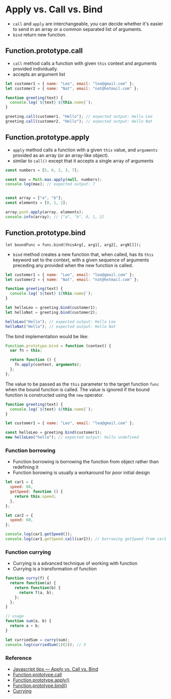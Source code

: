 # Apply vs. Call vs. Bind

- `call` and `apply` are interchangeable, you can decide whether it's easier to send in an array or a common separated list of arguments.
- `bind` return new function.

## Function.prototype.call

- `call` method calls a function with given `this` context and arguments provided individually.
- accepts an argument list

```javascript
let customer1 = { name: "Leo", email: "leo@gmail.com" };
let customer2 = { name: "Nat", email: "nat@hotmail.com" };

function greeting(text) {
  console.log(`${text} ${this.name}`);
}

greeting.call(customer1, "Hello"); // expected output: Hello Leo
greeting.call(customer2, "Hello"); // expected output: Hello Nat
```

## Function.prototype.apply

- `apply` method calls a function with a given `this` value, and `arguments` provided as an array (or an array-like object).
- similar to `call()` except that it accepts a single array of arguments

```javascript
const numbers = [5, 6, 2, 3, 7];

const max = Math.max.apply(null, numbers);
console.log(max); // expected output: 7


const array = ["a", "b"];
const elements = [0, 1, 2];

array.push.apply(array, elements);
console.info(array); // ["a", "b", 0, 1, 2]
```

## Function.prototype.bind

```
let boundFunc = func.bind(thisArg[, arg1[, arg2[, argN]]]);
```

- `bind` method creates a new function that, when called, has its `this` keyword set to the context, with a given sequence of arguments preceding any provided when the new function is called.

```javascript
let customer1 = { name: "Leo", email: "leo@gmail.com" };
let customer2 = { name: "Nat", email: "nat@hotmail.com" };

function greeting(text) {
  console.log(`${text} ${this.name}`);
}

let helloLeo = greeting.bind(customer1);
let helloNat = greeting.bind(customer2);

helloLeo("Hello"); // expected output: Hello Leo
helloNat("Hello"); // expected output: Hello Nat
```

The bind implementation would be like:

```javascript
Function.prototype.bind = function (context) {
  var fn = this;

  return function () {
    fn.apply(context, arguments);
  };
};
```

The value to be passed as the `this` parameter to the target function `func` when the bound function is called. The value is ignored if the bound function is constructed using the `new` operator.

```javascript
function greeting(text) {
  console.log(`${text} ${this.name}`);
}

let customer1 = { name: "Leo", email: "leo@gmail.com" };

const helloLeo = greeting.bind(customer1);
new helloLeo("hello"); // expected output: hello undefined
```

### Function borrowing

- Function borrowing is borrowing the function from object rather than redefining it
- Function borowing is usually a workaround for poor initial design

```js
let car1 = {
  speed: 80,
  getSpeed: function () {
    return this.speed;
  },
};

let car2 = {
  speed: 60,
};

console.log(car1.getSpeed());
console.log(car1.getSpeed.call(car2)); // borrowing getSpeed from car1
```

### Function currying

- Currying is a advanced technique of working with function
- Currying is a transformation of function

```js
function curry(f) { 
  return function(a) {
    return function(b) {
      return f(a, b);
    };
  };
}

// usage
function sum(a, b) {
  return a + b;
}

let curriedSum = curry(sum);
console.log(curriedSum(1)(2)); // 3
```

### Reference

- [Javascript tips — Apply vs. Call vs. Bind](https://medium.com/@leonardobrunolima/javascript-tips-apply-vs-call-vs-bind-d738a9e8b4e1)
- [Function.prototype.call](https://developer.mozilla.org/en-US/docs/Web/JavaScript/Reference/Global_Objects/Function/call)
- [Function.prototype.apply()](https://developer.mozilla.org/en-US/docs/Web/JavaScript/Reference/Global_Objects/Function/apply)
- [Function.prototype.bind()](https://developer.mozilla.org/en-US/docs/Web/JavaScript/Reference/Global_objects/Function/bind)
- [Currying](https://javascript.info/currying-partials)
